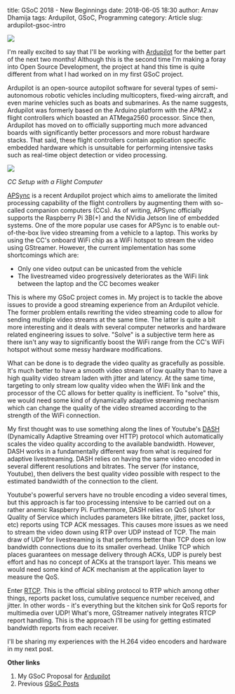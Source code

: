 title: GSoC 2018 - New Beginnings
date: 2018-06-05 18:30
author: Arnav Dhamija
tags: Ardupilot, GSoC, Programming
category: Article
slug: ardupilot-gsoc-intro

![]({filename}/images/ardupilot_logo.jpg)

I'm really excited to say that I'll be working with [Ardupilot](ardupilot.org) for the better part of the next two months! Although this is the second time I'm making a foray into Open Source Development, the project at hand this time is quite different from what I had worked on in my first GSoC project.

Ardupilot is an open-source autopilot software for several types of semi-autonomous robotic vehicles including multicopters, fixed-wing aircraft, and even marine vehicles such as boats and submarines. As the name suggests, Ardupilot was formerly based on the Arduino platform with the APM2.x flight controllers which boasted an ATMega2560 processor. Since then, Ardupilot has moved on to officially supporting much more advanced boards with significantly better processors and more robust hardware stacks. That said, these flight controllers contain application specific embedded hardware which is unsuitable for performing intensive tasks such as real-time object detection or video processing.

![]({filename}/images/apsync-configurator.png)

*CC Setup with a Flight Computer*

[APSync](http://ardupilot.org/dev/docs/apsync-intro.html) is a recent Ardupilot project which aims to ameliorate the limited processing capability of the flight controllers by augmenting them with so-called companion computers (CCs). As of writing, APSync officially supports the Raspberry Pi 3B(+) and the NVidia Jetson line of embedded systems. One of the more popular use cases for APSync is to enable out-of-the-box live video streaming from a vehicle to a laptop. This works by using the CC's onboard WiFi chip as a WiFi hotspot to stream the video using GStreamer. However, the current implementation has some shortcomings which are:

* Only one video output can be unicasted from the vehicle
* The livestreamed video progressively deteriorates as the WiFi link between the laptop and the CC becomes weaker

This is where my GSoC project comes in. My project is to tackle the above issues to provide a good streaming experience from an Ardupilot vehicle. The former problem entails rewriting the video streaming code to allow for sending multiple video streams at the same time. The latter is quite a bit more interesting and it deals with several computer networks and hardware related engineering issues to solve. "Solve" is a subjective term here as there isn't any way to significantly boost the WiFi range from the CC's WiFi hotspot without some messy hardware modifications.

What can be done is to degrade the video quality as gracefully as possible. It's much better to have a smooth video stream of low quality than to have a high quality video stream laden with jitter and latency. At the same time, targeting to only stream low quality video when the WiFi link and the processor of the CC allows for better quality is inefficient. To "solve" this, we would need some kind of dynamically adaptive streaming mechanism which can change the quality of the video streamed according to the strength of the WiFi connection.

My first thought was to use something along the lines of Youtube's [DASH](https://en.wikipedia.org/wiki/Dynamic_Adaptive_Streaming_over_HTTP
) (Dynamically Adaptive Streaming over HTTP) protocol which automatically scales the video quality according to the available bandwidth. However, DASH works in a fundamentally different way from what is required for adaptive livestreaming. DASH relies on having the same video encoded in several different resolutions and bitrates. The server (for instance, Youtube), then delivers the best quality video possible with respect to the estimated bandwidth of the connection to the client.

Youtube's powerful servers have no trouble encoding a video several times, but this approach is far too processing intensive to be carried out on a rather anemic Raspberry Pi. Furthermore, DASH relies on QoS (short for Quality of Service which includes parameters like bitrate, jitter, packet loss, etc) reports using TCP ACK messages. This causes more issues as we need to stream the video down using RTP over UDP instead of TCP. The main draw of UDP for livestreaming is that performs  better than TCP does on low bandwidth connections due to its smaller overhead. Unlike TCP which places guarantees on message delivery through ACKs, UDP is purely best effort and has no concept of ACKs at the transport layer. This means we would need some kind of ACK mechanism at the application layer to measure the QoS.

Enter [RTCP](https://tools.ietf.org/html/rfc3550). This is the official sibling protocol to RTP which among other things, reports packet loss, cumulative sequence number received, and jitter. In other words - it's everything but the kitchen sink for QoS reports for multimedia over UDP! What's more, GStreamer natively integrates RTCP report handling. This is the approach I'll be using for getting estimated bandwidth reports from each receiver.

I'll be sharing my experiences with the H.264 video encoders and hardware in my next post.

**Other links**
1) My GSoC Proposal for [Ardupilot](https://docs.google.com/document/d/17iZgdBqVHGa-ny3XQ73sAKmYxeUcWsS3eeeKzBS8F4s/edit?usp=sharing)
2) Previous [GSoC Posts](http://arnavdhamija.com/blog/tag/gsoc.html)